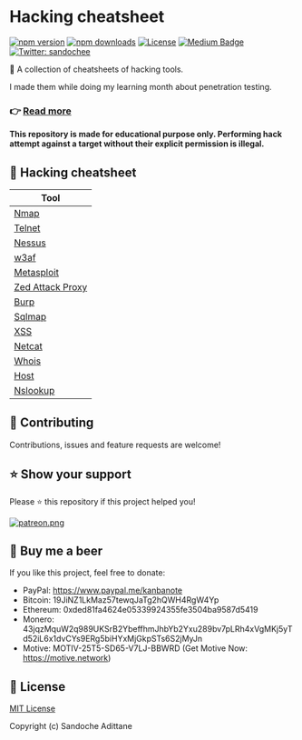 # Hacking cheatsheet

[![npm version][npm-version-src]][npm-version-href]
[![npm downloads][npm-downloads-src]][npm-downloads-href]
[![License][license-src]][license-href]
[![Medium Badge](https://badgen.net/badge/icon/medium?icon=medium&label)](https://medium.com/@sandoche)
[![Twitter: sandochee](https://img.shields.io/twitter/follow/sandochee.svg?style=social)](https://twitter.com/sandochee)

📑 A collection of cheatsheets of hacking tools.

I made them while doing my learning month about penetration testing.
### 👉 [Read more](https://medium.com/learning-lab/getting-started-with-ethical-hacking-1aa6401355fa)

**This repository is made for educational purpose only. Performing hack attempt against a target without their explicit permission is illegal.**

## 📑 Hacking cheatsheet

| Tool                                     |
| ---------------------------------------- |
| [Nmap](/cheatsheets/NMAP.md)             |
| [Telnet](/cheatsheets/TELNET.md)         |
| [Nessus](/cheatsheets/NESSUS.md)         |
| [w3af](/cheatsheets/W3AF.md)             |
| [Metasploit](/cheatsheets/METASPLOIT.md) |
| [Zed Attack Proxy](/cheatsheets/ZAP.md)  |
| [Burp](/cheatsheets/BURP.md)             |
| [Sqlmap](/cheatsheets/SQLMAP.md)         |
| [XSS](/cheatsheets/XSS.md)               |
| [Netcat](/cheatsheets/NETCAT.md)         |
| [Whois](/cheatsheets/WHOIS.md)           |
| [Host](/cheatsheets/HOST.md)             |
| [Nslookup](/cheatsheets/NSLOOKUP.md)     |

## 🤝 Contributing

Contributions, issues and feature requests are welcome!

## ⭐️ Show your support

Please ⭐️ this repository if this project helped you!

<a href="https://www.patreon.com/sandoche">[![patreon.png](https://c5.patreon.com/external/logo/become_a_patron_button.png)](https://www.patreon.com/sandoche)</a>

## 🍺 Buy me a beer

If you like this project, feel free to donate:

- PayPal: https://www.paypal.me/kanbanote
- Bitcoin: 19JiNZ1LkMaz57tewqJaTg2hQWH4RgW4Yp
- Ethereum: 0xded81fa4624e05339924355fe3504ba9587d5419
- Monero: 43jqzMquW2q989UKSrB2YbeffhmJhbYb2Yxu289bv7pLRh4xVgMKj5yTd52iL6x1dvCYs9ERg5biHYxMjGkpSTs6S2jMyJn
- Motive: MOTIV-25T5-SD65-V7LJ-BBWRD (Get Motive Now: https://motive.network)

## 📄 License

[MIT License](./LICENSE)

Copyright (c) Sandoche Adittane

<!-- Badges -->

[npm-version-src]: https://img.shields.io/npm/v/darkmode-js/latest.svg
[npm-version-href]: https://npmjs.com/package/darkmode-js
[npm-downloads-src]: https://img.shields.io/npm/dt/darkmode-js.svg
[npm-downloads-href]: https://npmjs.com/package/darkmode-js
[license-src]: https://img.shields.io/npm/l/darkmode-js.svg
[license-href]: ./LICENSE
